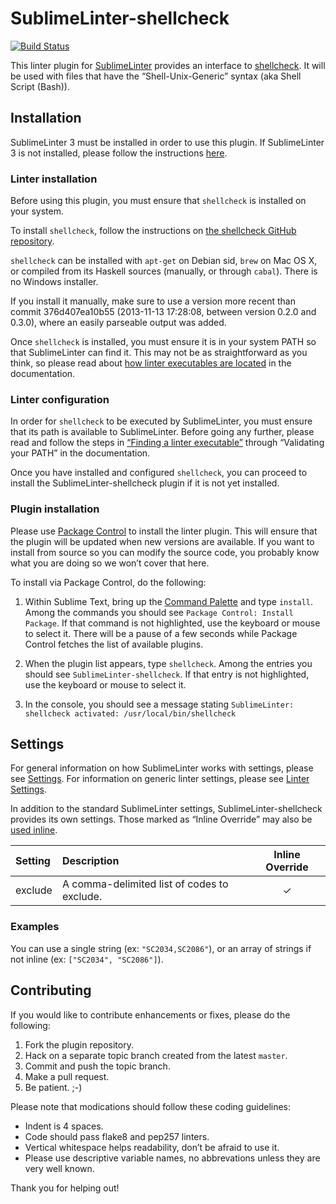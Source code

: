 SublimeLinter-shellcheck
=========================

[![Build Status](https://travis-ci.org/SublimeLinter/SublimeLinter-shellcheck.svg?branch=master)](https://travis-ci.org/SublimeLinter/SublimeLinter-shellcheck)

This linter plugin for [SublimeLinter][docs] provides an interface to [shellcheck](http://www.shellcheck.net/about.html). It will be used with files that have the “Shell-Unix-Generic” syntax (aka Shell Script (Bash)).

## Installation
SublimeLinter 3 must be installed in order to use this plugin. If SublimeLinter 3 is not installed, please follow the instructions [here][installation].

### Linter installation
Before using this plugin, you must ensure that `shellcheck` is installed on your system.

To install `shellcheck`, follow the instructions on [the shellcheck GitHub repository](https://github.com/koalaman/shellcheck).

`shellcheck` can be installed with ``apt-get`` on Debian sid, ``brew`` on Mac OS X, or compiled from its Haskell sources (manually, or through `cabal`). 
There is no Windows installer.

If you install it manually, make sure to use a version more recent than commit 376d407ea10b55 (2013-11-13 17:28:08, between version 0.2.0 and 0.3.0), where an easily parseable output was added.

Once `shellcheck` is installed, you must ensure it is in your system PATH so that SublimeLinter can find it. This may not be as straightforward as you think, so please read about [how linter executables are located][locating-executables] in the documentation.

### Linter configuration
In order for `shellcheck` to be executed by SublimeLinter, you must ensure that its path is available to SublimeLinter. Before going any further, please read and follow the steps in [“Finding a linter executable”](http://sublimelinter.readthedocs.org/en/latest/troubleshooting.html#finding-a-linter-executable) through “Validating your PATH” in the documentation.

Once you have installed and configured `shellcheck`, you can proceed to install the SublimeLinter-shellcheck plugin if it is not yet installed.

### Plugin installation
Please use [Package Control][pc] to install the linter plugin. This will ensure that the plugin will be updated when new versions are available. If you want to install from source so you can modify the source code, you probably know what you are doing so we won’t cover that here.

To install via Package Control, do the following:

1. Within Sublime Text, bring up the [Command Palette][cmd] and type `install`. Among the commands you should see `Package Control: Install Package`. If that command is not highlighted, use the keyboard or mouse to select it. There will be a pause of a few seconds while Package Control fetches the list of available plugins.

1. When the plugin list appears, type `shellcheck`. Among the entries you should see `SublimeLinter-shellcheck`. If that entry is not highlighted, use the keyboard or mouse to select it.

2. In the console, you should see a message stating `SublimeLinter: shellcheck activated: /usr/local/bin/shellcheck`

## Settings
For general information on how SublimeLinter works with settings, please see [Settings][settings]. For information on generic linter settings, please see [Linter Settings][linter-settings].

In addition to the standard SublimeLinter settings, SublimeLinter-shellcheck provides its own settings. Those marked as “Inline Override” may also be [used inline][inline-settings].

|Setting|Description|Inline Override|
|:------|:----------|:-------------:|
|exclude|A comma-delimited list of codes to exclude.|&#10003;|

### Examples

You can use a single string (ex: ``"SC2034,SC2086"``), or an array of strings if not inline (ex: ``["SC2034", "SC2086"]``).

## Contributing
If you would like to contribute enhancements or fixes, please do the following:

1. Fork the plugin repository.
1. Hack on a separate topic branch created from the latest `master`.
1. Commit and push the topic branch.
1. Make a pull request.
1. Be patient.  ;-)

Please note that modications should follow these coding guidelines:

- Indent is 4 spaces.
- Code should pass flake8 and pep257 linters.
- Vertical whitespace helps readability, don’t be afraid to use it.
- Please use descriptive variable names, no abbrevations unless they are very well known.

Thank you for helping out!

[docs]: http://sublimelinter.readthedocs.org
[installation]: http://sublimelinter.readthedocs.org/en/latest/installation.html
[locating-executables]: http://sublimelinter.readthedocs.org/en/latest/usage.html#how-linter-executables-are-located
[pc]: https://sublime.wbond.net/installation
[cmd]: http://docs.sublimetext.info/en/sublime-text-3/extensibility/command_palette.html
[settings]: http://sublimelinter.readthedocs.org/en/latest/settings.html
[linter-settings]: http://sublimelinter.readthedocs.org/en/latest/linter_settings.html
[inline-settings]: http://sublimelinter.readthedocs.org/en/latest/settings.html#inline-settings
